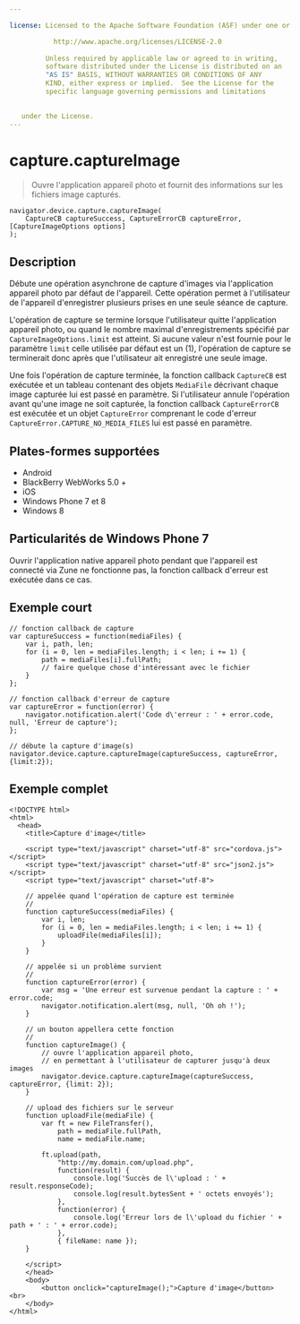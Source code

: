 ```yaml
---

license: Licensed to the Apache Software Foundation (ASF) under one or more contributor license agreements. See the NOTICE file distributed with this work for additional information regarding copyright ownership. The ASF licenses this file to you under the Apache License, Version 2.0 (the "License"); you may not use this file except in compliance with the License. You may obtain a copy of the License at

           http://www.apache.org/licenses/LICENSE-2.0
    
         Unless required by applicable law or agreed to in writing,
         software distributed under the License is distributed on an
         "AS IS" BASIS, WITHOUT WARRANTIES OR CONDITIONS OF ANY
         KIND, either express or implied.  See the License for the
         specific language governing permissions and limitations
    

   under the License.
---
```


# capture.captureImage

> Ouvre l'application appareil photo et fournit des informations sur les fichiers image capturés.

    navigator.device.capture.captureImage(
        CaptureCB captureSuccess, CaptureErrorCB captureError, [CaptureImageOptions options]
    );
    

## Description

Débute une opération asynchrone de capture d'images via l'application appareil photo par défaut de l'appareil. Cette opération permet à l'utilisateur de l'appareil d'enregistrer plusieurs prises en une seule séance de capture.

L'opération de capture se termine lorsque l'utilisateur quitte l'application appareil photo, ou quand le nombre maximal d'enregistrements spécifié par `CaptureImageOptions.limit` est atteint. Si aucune valeur n'est fournie pour le paramètre `limit` celle utilisée par défaut est un (1), l'opération de capture se terminerait donc après que l'utilisateur ait enregistré une seule image.

Une fois l'opération de capture terminée, la fonction callback `CaptureCB` est exécutée et un tableau contenant des objets `MediaFile` décrivant chaque image capturée lui est passé en paramètre. Si l'utilisateur annule l'opération avant qu'une image ne soit capturée, la fonction callback `CaptureErrorCB` est exécutée et un objet `CaptureError` comprenant le code d'erreur `CaptureError.CAPTURE_NO_MEDIA_FILES` lui est passé en paramètre.

## Plates-formes supportées

*   Android
*   BlackBerry WebWorks 5.0 +
*   iOS
*   Windows Phone 7 et 8
*   Windows 8

## Particularités de Windows Phone 7

Ouvrir l'application native appareil photo pendant que l'appareil est connecté via Zune ne fonctionne pas, la fonction callback d'erreur est exécutée dans ce cas.

## Exemple court

    // fonction callback de capture
    var captureSuccess = function(mediaFiles) {
        var i, path, len;
        for (i = 0, len = mediaFiles.length; i < len; i += 1) {
            path = mediaFiles[i].fullPath;
            // faire quelque chose d'intéressant avec le fichier
        }
    };
    
    // fonction callback d'erreur de capture
    var captureError = function(error) {
        navigator.notification.alert('Code d\'erreur : ' + error.code, null, 'Erreur de capture');
    };
    
    // débute la capture d'image(s)
    navigator.device.capture.captureImage(captureSuccess, captureError, {limit:2});
    

## Exemple complet

    <!DOCTYPE html>
    <html>
      <head>
        <title>Capture d'image</title>
    
        <script type="text/javascript" charset="utf-8" src="cordova.js"></script>
        <script type="text/javascript" charset="utf-8" src="json2.js"></script>
        <script type="text/javascript" charset="utf-8">
    
        // appelée quand l'opération de capture est terminée
        //
        function captureSuccess(mediaFiles) {
            var i, len;
            for (i = 0, len = mediaFiles.length; i < len; i += 1) {
                uploadFile(mediaFiles[i]);
            }
        }
    
        // appelée si un problème survient
        //
        function captureError(error) {
            var msg = 'Une erreur est survenue pendant la capture : ' + error.code;
            navigator.notification.alert(msg, null, 'Oh oh !');
        }
    
        // un bouton appellera cette fonction
        //
        function captureImage() {
            // ouvre l'application appareil photo,
            // en permettant à l'utilisateur de capturer jusqu'à deux images
            navigator.device.capture.captureImage(captureSuccess, captureError, {limit: 2});
        }
    
        // upload des fichiers sur le serveur
        function uploadFile(mediaFile) {
            var ft = new FileTransfer(),
                path = mediaFile.fullPath,
                name = mediaFile.name;
    
            ft.upload(path,
                "http://my.domain.com/upload.php",
                function(result) {
                    console.log('Succès de l\'upload : ' + result.responseCode);
                    console.log(result.bytesSent + ' octets envoyés');
                },
                function(error) {
                    console.log('Erreur lors de l\'upload du fichier ' + path + ' : ' + error.code);
                },
                { fileName: name });
        }
    
        </script>
        </head>
        <body>
            <button onclick="captureImage();">Capture d'image</button> <br>
        </body>
    </html>